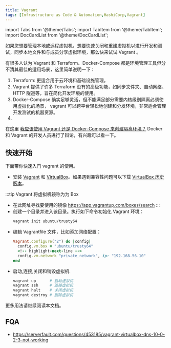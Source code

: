 ```yaml
---
title: Vagrant
tags: [Infrastructure as Code & Automation,HashiCorp,Vagrant]
---
```


import Tabs from '@theme/Tabs';
import TabItem from '@theme/TabItem';
import DocCardList from '@theme/DocCardList';

如果您想要管理本地或远程虚拟机，想要快速关闭和重建虚拟机以进行开发和测试，同步本地文件和与成员分享虚拟环境，那么快来试试 Vagrant 。


有很多人认为 Vagrant 和 Terraform、Docker-Compose 都是环境管理工具但分不清其最佳的适用场景，这里简单说明一下：
1. Terraform: 更适合用于云环境和基础设施管理。
2. Vagrant 提供了许多 Terraform 没有的高级功能，如同步文件夹、自动网络、HTTP 隧道等，旨在简化开发环境的使用。
3. Docker-Compose 确实足够灵活，但不能满足部分需要内核级别隔离必须使用虚拟化的场景， vagrant 可以跨平台轻松地创建和分发环境，非常适合管理开发测试的机器资源。
4. 
在这里 [我应该使用 Vagrant 还是 Docker-Compose 来创建隔离环境？](https://stackoverflow.com/questions/16647069/should-i-use-vagrant-or-docker-for-creating-an-isolated-environment) Docker 和 Vagrant 的开发人员进行了辩论，有兴趣可以看一下。

## 快速开始

下面带你快速入门 vagrant 的使用。
- 安装 [Vagrant](https://developer.hashicorp.com/vagrant/downloads) 和 [VirtualBox](https://www.virtualbox.org/wiki/Downloads)。如果遇到兼容性问题可以下载 [VirtualBox 历史版本](https://www.virtualbox.org/wiki/Download_Old_Builds)。

:::tip
Vagrant 将虚拟机镜称为为 Box
- 在此网址寻找要使用的镜像 https://app.vagrantup.com/boxes/search
:::
- 创建一个目录并进入该目录。执行如下命令初始化 Vagrant 环境：
  ```bash
  vagrant init ubuntu/trusty64
  ```
- 编辑 Vagrantfile 文件，比如添加网络配置：
  ```ruby
  Vagrant.configure("2") do |config|
    config.vm.box = "ubuntu/trusty64"
    <!-- highlight-next-line -->
    config.vm.network "private_network", ip: "192.168.56.10"
  end
  ```
- 启动,连接,关闭和销毁虚拟机
  ```bash
  vagrant up      # 启动虚拟机
  vagrant ssh     # 连接虚拟机
  vagrant halt    # 关闭虚拟机
  vagrant destroy # 删除虚拟机 
  ```

更多用法请继续阅读本文档。

<DocCardList />


## FQA
- https://serverfault.com/questions/453185/vagrant-virtualbox-dns-10-0-2-3-not-working